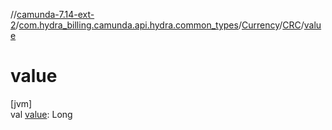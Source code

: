 //[camunda-7.14-ext-2](../../../../index.md)/[com.hydra_billing.camunda.api.hydra.common_types](../../index.md)/[Currency](../index.md)/[CRC](index.md)/[value](value.md)

# value

[jvm]\
val [value](value.md): Long
